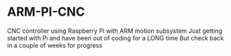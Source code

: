 # ARM-PI-CNC
CNC controller using Raspberry Pi with ARM motion subsystem
Just getting started with Pi and have been out of coding for a LONG time
But check back in a couple of weeks for progress
